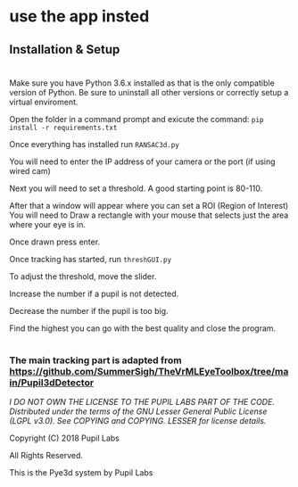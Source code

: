 
# use the app insted

## Installation & Setup
#

Make sure you have Python 3.6.x installed as that is the only compatible version of Python. Be sure to uninstall all other versions or correctly setup a virtual enviroment.

Open the folder in a command prompt and exicute the command: `pip install -r requirements.txt`

Once everything has installed run `RANSAC3d.py`

You will need to enter the IP address of your camera or the port (if using wired cam)

Next you will need to set a threshold. A good starting point is 80-110.

After that a window will appear where you can set a ROI (Region of Interest) 
You will need to Draw a rectangle with your mouse that selects just the area where your eye is in.

Once drawn press enter.

Once tracking has started, run `threshGUI.py`

To adjust the threshold, move the slider. 

Increase the number if a pupil is not detected.

Decrease the number if the pupil is too big.

Find the highest you can go with the best quality and close the program.



#
### The main tracking part is adapted from https://github.com/SummerSigh/TheVrMLEyeToolbox/tree/main/Pupil3dDetector

*I DO NOT OWN THE LICENSE TO THE PUPIL LABS PART OF THE CODE. Distributed under the terms of the GNU Lesser General Public License (LGPL v3.0). See COPYING and COPYING. LESSER for license details.*

Copyright (C) 2018 Pupil Labs

All Rights Reserved.

This is the Pye3d system by Pupil Labs
